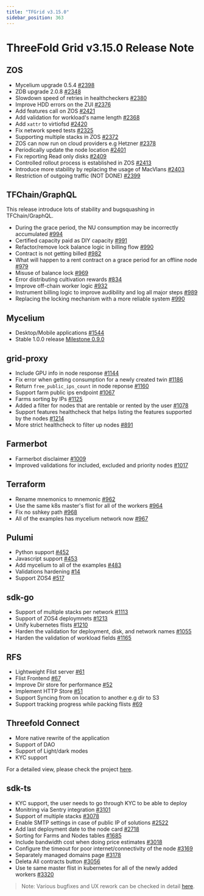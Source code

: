 ```yaml
---
title: "TFGrid v3.15.0"
sidebar_position: 363
---
```


# ThreeFold Grid v3.15.0 Release Note

## ZOS

- Mycelium upgrade 0.5.4 [#2398](https://github.com/threefoldtech/zos/issues/2398)
- ZDB upgrade 2.0.8 [#2348](https://github.com/threefoldtech/zos/issues/2348)
- Slowdown speed of retries in healthcheckers [#2380](https://github.com/threefoldtech/zos/issues/2380)
- Improve HDD errors on the ZUI [#2376](https://github.com/threefoldtech/zos/issues/2376)
- Add features call on ZOS [#2421](https://github.com/threefoldtech/zos/issues/2421)
- Add validation for workload's name length [#2368](https://github.com/threefoldtech/zos/issues/2368)
- Add `xattr` to virtiofsd [#2420](https://github.com/threefoldtech/zos/issues/2420)
- Fix network speed tests [#2325](https://github.com/threefoldtech/zos/issues/2325)
- Supporting multiple stacks in ZOS [#2372](https://github.com/threefoldtech/zos/issues/2372)
- ZOS can now run on cloud providers e.g Hetzner [#2378](https://github.com/threefoldtech/zos/issues/2378)
- Periodically update the node location [#2401](https://github.com/threefoldtech/zos/issues/2401)
- Fix reporting Read only disks [#2409](https://github.com/threefoldtech/zos/issues/2409)
- Controlled rollout process is established in ZOS [#2413](https://github.com/threefoldtech/zos/issues/2413)
- Introduce more stability by replacing the usage of MacVlans [#2403](https://github.com/threefoldtech/zos/issues/2403)
- Restriction of outgoing traffic (NOT DONE) [#2399](https://github.com/threefoldtech/zos/issues/2399)

## TFChain/GraphQL

This release introduce lots of stability and bugsquashing in TFChain/GraphQL.

- During the grace period, the NU consumption may be incorrectly accumulated [#994](https://github.com/threefoldtech/tfchain/issues/994)
- Certified capacity paid as DIY capacity [#991](https://github.com/threefoldtech/tfchain/issues/991)
- Refactor/remove lock balance logic in billing flow [#990](https://github.com/threefoldtech/tfchain/issues/990)
- Contract is not getting billed [#982](https://github.com/threefoldtech/tfchain/issues/982)
- What will happen to a rent contract on a grace period for an offline node [#979](https://github.com/threefoldtech/tfchain/issues/979)
- Misuse of balance lock [#969](https://github.com/threefoldtech/tfchain/issues/969)
- Error distributing cultivation rewards [#834](https://github.com/threefoldtech/tfchain/issues/834)
- Improve off-chain worker logic [#932](https://github.com/threefoldtech/tfchain/issues/932)
- Instrument billing logic to improve audibility and log all major steps [#989](https://github.com/threefoldtech/tfchain/issues/989)
- Replacing the locking mechanism with a more reliable system [#990](https://github.com/threefoldtech/tfchain/issues/990)

## Mycelium

- Desktop/Mobile applications [#1544](https://github.com/threefoldtech/home/issues/1544)
- Stable 1.0.0 release [Milestone 0.9.0](https://github.com/threefoldtech/mycelium/issues?q=is%3Aissue+milestone%3A0.9.0+is%3Aclosed)

## grid-proxy

- Include GPU info in node response [#1144](https://github.com/threefoldtech/tfgrid-sdk-go/issues/1144)
- Fix error when getting consumption for a newly created twin [#1186](https://github.com/threefoldtech/tfgrid-sdk-go/issues/1186)
- Return `free_public_ips_count` in node reponse [#1160](https://github.com/threefoldtech/tfgrid-sdk-go/issues/1160)
- Support farm public ips endpoint [#1067](https://github.com/threefoldtech/tfgrid-sdk-go/issues/1067)
- Farms sorting by IPs [#1125](https://github.com/threefoldtech/tfgrid-sdk-go/issues/1125)
- Added a filter for nodes that are rentable or rented by the user [#1078](https://github.com/threefoldtech/tfgrid-sdk-go/issues/1078)
- Support features healthcheck that helps listing the features supported by the nodes [#1214](https://github.com/threefoldtech/tfgrid-sdk-go/pull/1214)
- More strict healthcheck to filter up nodes [#891](https://github.com/threefoldtech/tfgrid-sdk-go/issues/891)

## Farmerbot

- Farmerbot disclaimer [#1009](https://github.com/threefoldtech/tfgrid-sdk-go/issues/1009)
- Improved validations for included, excluded and priority nodes [#1017](https://github.com/threefoldtech/tfgrid-sdk-go/issues/1017)

## Terraform

- Rename mnemonics to mnemonic [#962](https://github.com/threefoldtech/terraform-provider-grid/issues/962)
- Use the same k8s master's flist for all of the workers [#964](https://github.com/threefoldtech/terraform-provider-grid/issues/964)
- Fix no sshkey path [#968](https://github.com/threefoldtech/terraform-provider-grid/issues/968)
- All of the examples has mycelium network now [#967](https://github.com/threefoldtech/terraform-provider-grid/issues/967)

## Pulumi

- Python support [#452](https://github.com/threefoldtech/pulumi-threefold/issues/452)
- Javascript support [#453](https://github.com/threefoldtech/pulumi-threefold/issues/453)
- Add mycelium to all of the examples [#483](https://github.com/threefoldtech/pulumi-threefold/issues/483)
- Validations hardening [#14](https://github.com/threefoldtech/pulumi-threefold/issues/14)
- Support ZOS4 [#517](https://github.com/threefoldtech/pulumi-threefold/issues/517)

## sdk-go

- Support of multiple stacks per network [#1113](https://github.com/threefoldtech/tfgrid-sdk-go/issues/1113)
- Support of ZOS4 deploymnets [#1213](https://github.com/threefoldtech/tfgrid-sdk-go/issues/1213)
- Unify kubernetes flists [#1210](https://github.com/threefoldtech/tfgrid-sdk-go/issues/1210)
- Harden the validation for deployment, disk, and network names [#1055](https://github.com/threefoldtech/tfgrid-sdk-go/issues/1055)
- Harden the validation of workload fields [#1165](https://github.com/threefoldtech/tfgrid-sdk-go/issues/1165)

## RFS

- Lightweight Flist server [#61](https://github.com/threefoldtech/rfs/issues/61)
- Flist Frontend [#67](https://github.com/threefoldtech/rfs/issues/67)
- Improve Dir store for performance [#52](https://github.com/threefoldtech/rfs/issues/52)
- Implement HTTP Store [#51](https://github.com/threefoldtech/rfs/issues/51)
- Support Syncing from on location to another e.g dir to S3
- Support tracking progress while packing flists [#69](https://github.com/threefoldtech/rfs/issues/69)

## Threefold Connect

- More native rewrite of the application
- Support of DAO
- Support of Light/dark modes
- KYC support

For a detailed view, please check the project [here](https://github.com/orgs/threefoldtech/projects/210/views/20).

## sdk-ts

- KYC support, the user needs to go through KYC to be able to deploy
- Monitring via Sentry integration [#3101](https://github.com/threefoldtech/tfgrid-sdk-ts/issues/3101)
- Support of multiple stacks [#3078](https://github.com/threefoldtech/tfgrid-sdk-ts/issues/3078)
- Enable SMTP settings in case of public IP of solutions [#2522](https://github.com/threefoldtech/tfgrid-sdk-ts/issues/2522)
- Add last deployment date to the node card [#2718](https://github.com/threefoldtech/tfgrid-sdk-ts/issues/2718)
- Sorting for Farms and Nodes tables [#1685](https://github.com/threefoldtech/tfgrid-sdk-ts/issues/1685)
- Include bandwidth cost when doing price estimates [#3018](https://github.com/threefoldtech/tfgrid-sdk-ts/issues/3018)
- Configure the timeout for poor internet/connectivity of the node [#3169](https://github.com/threefoldtech/tfgrid-sdk-ts/issues/3169)
- Separately managed domains page [#3178](https://github.com/threefoldtech/tfgrid-sdk-ts/issues/3178)
- Deleta All contracts button [#3056](https://github.com/threefoldtech/tfgrid-sdk-ts/issues/3056)
- Use te same master flist in kubernetes for all of the newly added workers [#3320](https://github.com/threefoldtech/tfgrid-sdk-ts/issues/3320)

> Note: Various bugfixes and UX rework can be checked in detail [here](https://github.com/orgs/threefoldtech/projects/210/views/4).